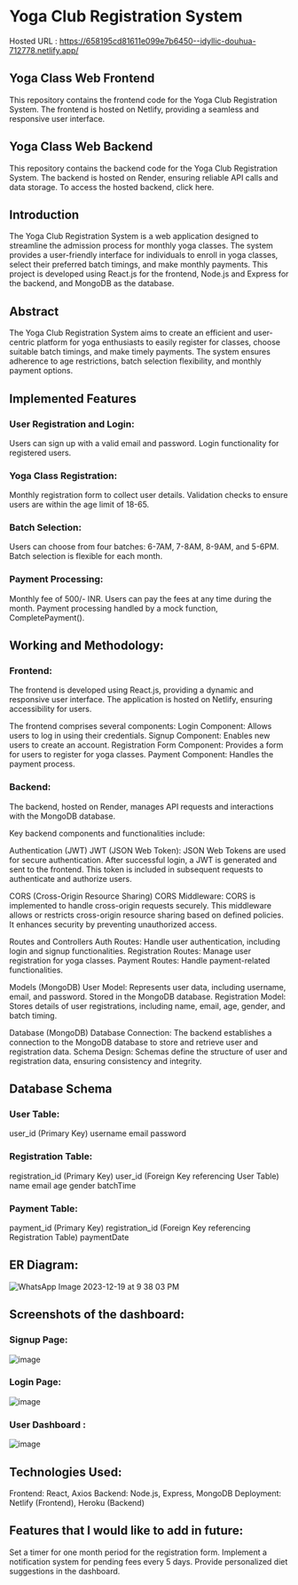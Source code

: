 # Yoga Club Registration System

Hosted URL : https://658195cd81611e099e7b6450--idyllic-douhua-712778.netlify.app/

## Yoga Class Web Frontend
This repository contains the frontend code for the Yoga Club Registration System. 
The frontend is hosted on Netlify, providing a seamless and responsive user interface. 


## Yoga Class Web Backend
This repository contains the backend code for the Yoga Club Registration System. 
The backend is hosted on Render, ensuring reliable API calls and data storage. 
To access the hosted backend, click here.


## Introduction
The Yoga Club Registration System is a web application designed to streamline the admission process for monthly yoga classes. 
The system provides a user-friendly interface for individuals to enroll in yoga classes, select their preferred batch timings, and make monthly payments. 
This project is developed using React.js for the frontend, Node.js and Express for the backend, and MongoDB as the database.


## Abstract
The Yoga Club Registration System aims to create an efficient and user-centric platform for yoga enthusiasts to easily register for classes, choose suitable batch timings, and make timely payments.
The system ensures adherence to age restrictions, batch selection flexibility, and monthly payment options.

## Implemented Features

### User Registration and Login:
Users can sign up with a valid email and password.
Login functionality for registered users.

### Yoga Class Registration:
Monthly registration form to collect user details.
Validation checks to ensure users are within the age limit of 18-65.

### Batch Selection:
Users can choose from four batches: 6-7AM, 7-8AM, 8-9AM, and 5-6PM.
Batch selection is flexible for each month.

### Payment Processing:
Monthly fee of 500/- INR.
Users can pay the fees at any time during the month.
Payment processing handled by a mock function, CompletePayment().

## Working and Methodology: 

### Frontend:
The frontend is developed using React.js, providing a dynamic and responsive user interface. 
The application is hosted on Netlify, ensuring accessibility for users. 

The frontend comprises several components:
Login Component: Allows users to log in using their credentials.
Signup Component: Enables new users to create an account.
Registration Form Component: Provides a form for users to register for yoga classes.
Payment Component: Handles the payment process.

### Backend:
The backend, hosted on Render, manages API requests and interactions with the MongoDB database. 

Key backend components and functionalities include:

Authentication (JWT)
JWT (JSON Web Token): JSON Web Tokens are used for secure authentication. 
After successful login, a JWT is generated and sent to the frontend. 
This token is included in subsequent requests to authenticate and authorize users.

CORS (Cross-Origin Resource Sharing)
CORS Middleware: CORS is implemented to handle cross-origin requests securely.
This middleware allows or restricts cross-origin resource sharing based on defined policies. 
It enhances security by preventing unauthorized access.

Routes and Controllers
Auth Routes: Handle user authentication, including login and signup functionalities.
Registration Routes: Manage user registration for yoga classes.
Payment Routes: Handle payment-related functionalities.

Models (MongoDB)
User Model: Represents user data, including username, email, and password. Stored in the MongoDB database.
Registration Model: Stores details of user registrations, including name, email, age, gender, and batch timing.

Database (MongoDB)
Database Connection: The backend establishes a connection to the MongoDB database to store and retrieve user and registration data.
Schema Design: Schemas define the structure of user and registration data, ensuring consistency and integrity.


## Database Schema

### User Table:
user_id (Primary Key)
username
email
password

### Registration Table:
registration_id (Primary Key)
user_id (Foreign Key referencing User Table)
name
email
age
gender
batchTime

### Payment Table:
payment_id (Primary Key)
registration_id (Foreign Key referencing Registration Table)
paymentDate

## ER Diagram:

![WhatsApp Image 2023-12-19 at 9 38 03 PM](https://github.com/Suneet262/Yoga_Classes_Web_App_Frontend/assets/91688938/ace8c26b-4439-4f46-a4a7-3d78ae5705f9)

## Screenshots of the dashboard: 

### Signup Page:

![image](https://github.com/Suneet262/Yoga_Classes_Web_App_Frontend/assets/91688938/1812a944-ceb4-4f89-a750-435b56e03034)

### Login Page: 

![image](https://github.com/Suneet262/Yoga_Classes_Web_App_Frontend/assets/91688938/c3560cfe-c3c3-4c6f-bf9f-4fca191ac4dd)

### User Dashboard :

![image](https://github.com/Suneet262/Yoga_Classes_Web_App_Frontend/assets/91688938/f70d34ed-1483-4199-96b4-c2524fd0cdb2)


## Technologies Used: 
Frontend: React, Axios
Backend: Node.js, Express, MongoDB
Deployment: Netlify (Frontend), Heroku (Backend)

## Features that I would like to add in future:  
Set a timer for one month period for the registration form.
Implement a notification system for pending fees every 5 days.
Provide personalized diet suggestions in the dashboard.




